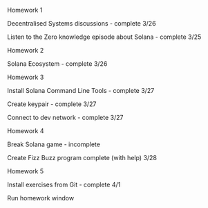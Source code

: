 Homework 1

Decentralised Systems discussions - complete 3/26


Listen to the Zero knowledge episode about Solana - complete 3/25



Homework 2

Solana Ecosystem - complete 3/26



Homework 3

Install Solana Command Line Tools - complete 3/27

Create keypair - complete 3/27

Connect to dev network - complete 3/27


Homework 4

Break Solana game - incomplete

Create Fizz Buzz program complete (with help) 3/28


Homework 5

Install exercises from Git - complete 4/1

Run homework window


